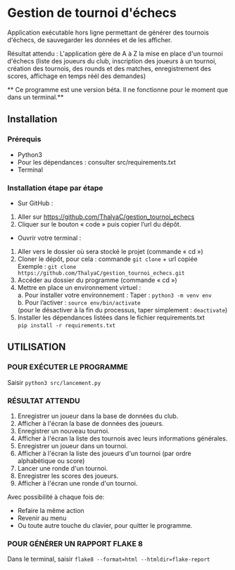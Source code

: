 # Gestion de tournoi d'échecs
Application exécutable hors ligne permettant de générer des tournois d'échecs, de sauvegarder les données et de les afficher.

Résultat attendu : L'application gère de A à Z la mise en place d'un tournoi d'échecs (liste des joueurs du club, inscription des joueurs à un tournoi, création des tournois, des rounds et des matches, enregistrement des scores, affichage en temps réél des demandes)

** Ce programme est une version béta. Il ne fonctionne pour le moment que dans un terminal.**

## Installation
### Prérequis
+ Python3
+ Pour les dépendances : consulter src/requirements.txt
+ Terminal
### Installation étape par étape
+	Sur GitHub :
1.	Aller sur https://github.com/ThalyaC/gestion_tournoi_echecs
2.	Cliquer sur le bouton « code » puis copier l’url du dépôt.

+	Ouvrir votre terminal :
1.	Aller vers le dossier où sera stocké le projet (commande « cd ») 
2.	Cloner le dépôt, pour cela :
commande `git clone` + url copiée  
Exemple : `git clone https://github.com/ThalyaC/gestion_tournoi_echecs.git`
3.	Accéder au dossier du programme (commande « cd ») 
4.	Mettre en place un environnement virtuel :  
    a. Pour installer votre environnement :
    Taper : `python3 -m venv env`  
    b. Pour l’activer : `source env/bin/activate`   
(pour le désactiver à la fin du processus, taper simplement : `deactivate`)
7.	Installer les dépendances listées dans le fichier requirements.txt  
`pip install -r requirements.txt`
## UTILISATION 
### POUR EXÉCUTER LE PROGRAMME
Saisir  `python3 src/lancement.py`
### RÉSULTAT ATTENDU
1.  Enregistrer un joueur dans la base de données du club.
2.  Afficher à l'écran la base de données des joueurs.
3.  Enregistrer un nouveau tournoi.
4.  Afficher à l'écran la liste des tournois avec leurs informations générales.
5.  Enregistrer un joueur dans un tournoi.
6.  Afficher à l'écran la liste des joueurs d'un tournoi (par ordre alphabétique ou score)
7.  Lancer une ronde d'un tournoi.
8.  Enregistrer les scores des joueurs.
9.  Afficher à l'écran une ronde d'un tournoi.  

Avec possibilité à chaque fois de:
+ Refaire la même action
+ Revenir au menu
+ Ou  toute autre touche du clavier, pour quitter le programme.
### POUR GÉNÉRER UN RAPPORT FLAKE 8
Dans le terminal, saisir `flake8 --format=html --htmldir=flake-report`
